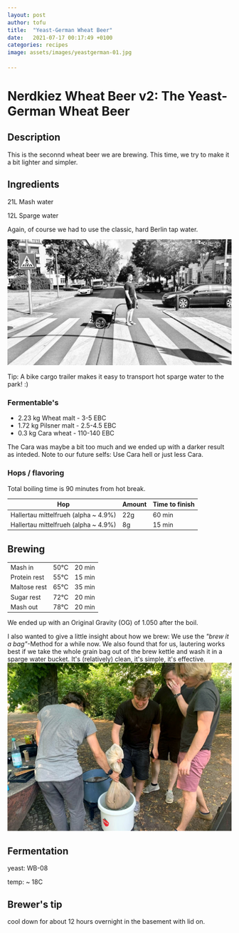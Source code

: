 ```yaml
---
layout: post
author: tofu
title:  "Yeast-German Wheat Beer"
date:   2021-07-17 00:17:49 +0100
categories: recipes
image: assets/images/yeastgerman-01.jpg

---
```


# Nerdkiez Wheat Beer v2: The Yeast-German Wheat Beer


## Description

This is the seconnd wheat beer we are brewing. This time, we try to make it a bit lighter and simpler.


## Ingredients

21L Mash water

12L Sparge water

Again, of course we had to use the classic, hard Berlin tap water.

![transporting sparge water](assets/images/yeastgerman-02.jpg)

Tip: A bike cargo trailer makes it easy to transport hot sparge water to the park! :)


### Fermentable's


- 2.23 kg Wheat malt - 3-5 EBC
- 1.72 kg Pilsner malt - 2.5-4.5 EBC
- 0.3 kg Cara wheat - 110-140 EBC

The Cara was maybe a bit too much and we ended up with a darker result as inteded. Note to our future selfs: Use Cara hell or just less Cara.


### Hops / flavoring

Total boiling time is 90 minutes from hot break.

|Hop                                      |Amount| Time to finish |
|-----------------------------------------|------|----------------|
|Hallertau mittelfrueh (alpha ~ 4.9%)     |22g   |60 min          |
|Hallertau mittelfrueh (alpha ~ 4.9%)     |8g   |15 min          |



## Brewing


|       |         |        |
|-------|---------|--------|
|Mash in  | 50°C    |20 min|
|Protein rest|55°C  |15 min| 
|Maltose rest|65°C  |35 min|
|Sugar rest|72°C    |20 min|
|Mash out  |78°C    |20 min|

We ended up with an Original Gravity (OG) of 1.050 after the boil.

I also wanted to give a little insight about how we brew: We use the _"brew it a bag"_-Method for a while now. We also found that for us, lautering works best if we take the whole grain bag out of the brew kettle and wash it in a sparge water bucket. It's (relatively) clean, it's simple, it's effective.
![brewing turned out to be a workshop](assets/images/yeastgerman-03.jpg)


## Fermentation

yeast: WB-08

temp: ~ 18C

## Brewer's tip

cool down for about 12 hours overnight in the basement with lid on.
